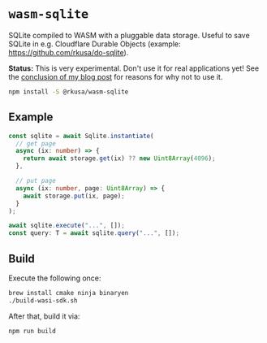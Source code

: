 # `wasm-sqlite`

SQLite compiled to WASM with a pluggable data storage. Useful to save SQLite in e.g. Cloudflare Durable Objects (example: https://github.com/rkusa/do-sqlite).

**Status:** This is very experimental. Don't use it for real applications yet! See the [conclusion of my blog post](https://ma.rkusa.st/store-sqlite-in-cloudflare-durable-objects#conclusion) for reasons for why not to use it.

```bash
npm install -S @rkusa/wasm-sqlite
```

## Example

```ts
const sqlite = await Sqlite.instantiate(
  // get page
  async (ix: number) => {
    return await storage.get(ix) ?? new Uint8Array(4096);
  },

  // put page
  async (ix: number, page: Uint8Array) => {
    await storage.put(ix, page);
  }
);

await sqlite.execute("...", []);
const query: T = await sqlite.query("...", []);
```

## Build

Execute the following once:

```bash
brew install cmake ninja binaryen
./build-wasi-sdk.sh
```

After that, build it via:

```bash
npm run build
```
